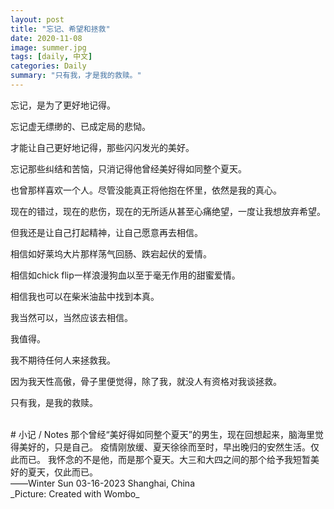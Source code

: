 ```yaml
---
layout: post
title: "忘记、希望和拯救"
date: 2020-11-08
image: summer.jpg
tags: [daily, 中文]
categories: Daily
summary: "只有我，才是我的救赎。"
---
```


忘记，是为了更好地记得。    

忘记虚无缥缈的、已成定局的悲恸。    

才能让自己更好地记得，那些闪闪发光的美好。    

忘记那些纠结和苦恼，只消记得他曾经美好得如同整个夏天。    

也曾那样喜欢一个人。尽管没能真正将他抱在怀里，依然是我的真心。     

现在的错过，现在的悲伤，现在的无所适从甚至心痛绝望，一度让我想放弃希望。    

但我还是让自己打起精神，让自己愿意再去相信。    

相信如好莱坞大片那样荡气回肠、跌宕起伏的爱情。    

相信如chick flip一样浪漫狗血以至于毫无作用的甜蜜爱情。    

相信我也可以在柴米油盐中找到本真。    

我当然可以，当然应该去相信。    

我值得。    

我不期待任何人来拯救我。    

因为我天性高傲，骨子里便觉得，除了我，就没人有资格对我谈拯救。    

只有我，是我的救赎。    

<br/> 
# 小记 / Notes
那个曾经“美好得如同整个夏天”的男生，现在回想起来，脑海里觉得美好的，只是自己。    
疫情刚放缓、夏天徐徐而至时，早出晚归的安然生活。仅此而已。    
我怀念的不是他，而是那个夏天。大三和大四之间的那个给予我短暂美好的夏天，仅此而已。    
<br/>
——Winter Sun    
03-16-2023    
Shanghai, China

<br/>
_Picture: Created with Wombo_ 
